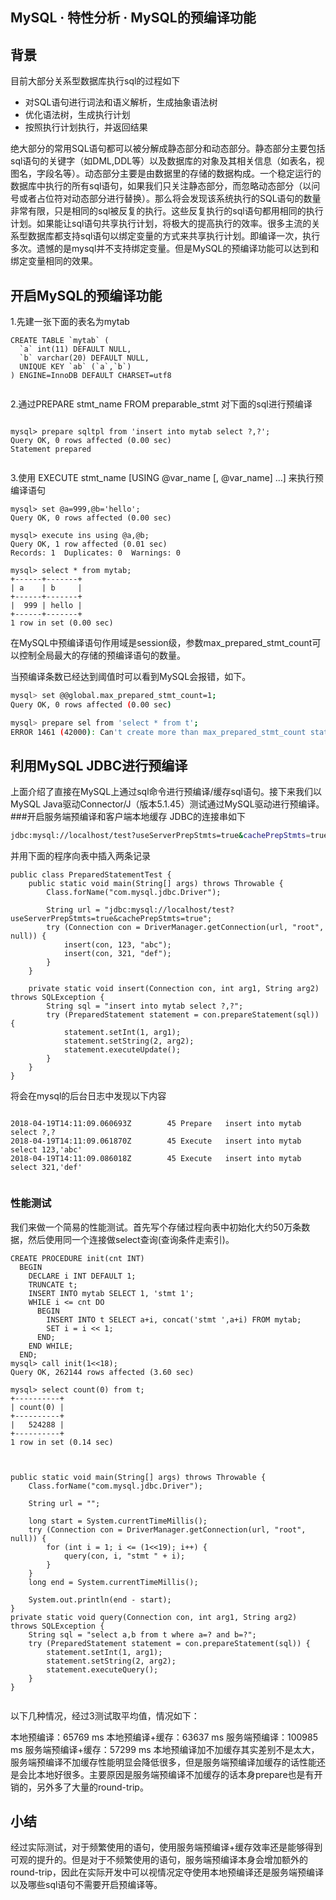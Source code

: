 ## MySQL · 特性分析 · MySQL的预编译功能


    
## 背景

目前大部分关系型数据库执行sql的过程如下  

* 对SQL语句进行词法和语义解析，生成抽象语法树
* 优化语法树，生成执行计划
* 按照执行计划执行，并返回结果


绝大部分的常用SQL语句都可以被分解成静态部分和动态部分。静态部分主要包括sql语句的关键字（如DML,DDL等）以及数据库的对象及其相关信息（如表名，视图名，字段名等）。动态部分主要是由数据里的存储的数据构成。一个稳定运行的数据库中执行的所有sql语句，如果我们只关注静态部分，而忽略动态部分（以问号或者占位符对动态部分进行替换）。那么将会发现该系统执行的SQL语句的数量非常有限，只是相同的sql被反复的执行。这些反复执行的sql语句都用相同的执行计划。如果能让sql语句共享执行计划，将极大的提高执行的效率。很多主流的关系型数据库都支持sql语句以绑定变量的方式来共享执行计划。即编译一次，执行多次。遗憾的是mysql并不支持绑定变量。但是MySQL的预编译功能可以达到和绑定变量相同的效果。  

## 开启MySQL的预编译功能

1.先建一张下面的表名为mytab  

```LANG
CREATE TABLE `mytab` (
  `a` int(11) DEFAULT NULL,
  `b` varchar(20) DEFAULT NULL,
  UNIQUE KEY `ab` (`a`,`b`)
) ENGINE=InnoDB DEFAULT CHARSET=utf8


```

2.通过PREPARE stmt_name FROM preparable_stmt 对下面的sql进行预编译  

```LANG

mysql> prepare sqltpl from 'insert into mytab select ?,?';
Query OK, 0 rows affected (0.00 sec)
Statement prepared


```

3.使用 EXECUTE stmt_name [USING @var_name [, @var_name] …] 来执行预编译语句  

```LANG
mysql> set @a=999,@b='hello';
Query OK, 0 rows affected (0.00 sec)

mysql> execute ins using @a,@b;
Query OK, 1 row affected (0.01 sec)
Records: 1  Duplicates: 0  Warnings: 0

mysql> select * from mytab;
+------+-------+
| a    | b     |
+------+-------+
|  999 | hello |
+------+-------+
1 row in set (0.00 sec)

```

在MySQL中预编译语句作用域是session级，参数max_prepared_stmt_count可以控制全局最大的存储的预编译语句的数量。  


当预编译条数已经达到阈值时可以看到MySQL会报错，如下。  

```bash
mysql> set @@global.max_prepared_stmt_count=1;
Query OK, 0 rows affected (0.00 sec)

mysql> prepare sel from 'select * from t';
ERROR 1461 (42000): Can't create more than max_prepared_stmt_count statements (current value: 1)

```

## 利用MySQL JDBC进行预编译

上面介绍了直接在MySQL上通过sql命令进行预编译/缓存sql语句。接下来我们以MySQL Java驱动Connector/J（版本5.1.45）测试通过MySQL驱动进行预编译。
###开启服务端预编译和客户端本地缓存
JDBC的连接串如下  

```bash
jdbc:mysql://localhost/test?useServerPrepStmts=true&cachePrepStmts=true,

```

并用下面的程序向表中插入两条记录  

```LANG
public class PreparedStatementTest {
    public static void main(String[] args) throws Throwable {
        Class.forName("com.mysql.jdbc.Driver");

        String url = "jdbc:mysql://localhost/test?useServerPrepStmts=true&cachePrepStmts=true";
        try (Connection con = DriverManager.getConnection(url, "root", null)) {
            insert(con, 123, "abc");
            insert(con, 321, "def");
        }
    }

    private static void insert(Connection con, int arg1, String arg2) throws SQLException {
        String sql = "insert into mytab select ?,?";
        try (PreparedStatement statement = con.prepareStatement(sql)) {
            statement.setInt(1, arg1);
            statement.setString(2, arg2);
            statement.executeUpdate();
        }
    }
}

```

将会在mysql的后台日志中发现以下内容  

```LANG

2018-04-19T14:11:09.060693Z        45 Prepare   insert into mytab select ?,?
2018-04-19T14:11:09.061870Z        45 Execute   insert into mytab select 123,'abc'
2018-04-19T14:11:09.086018Z        45 Execute   insert into mytab select 321,'def'


```

### 性能测试

我们来做一个简易的性能测试。首先写个存储过程向表中初始化大约50万条数据，然后使用同一个连接做select查询(查询条件走索引)。  

```LANG
CREATE PROCEDURE init(cnt INT)
  BEGIN
    DECLARE i INT DEFAULT 1;
    TRUNCATE t;
    INSERT INTO mytab SELECT 1, 'stmt 1';
    WHILE i <= cnt DO
      BEGIN
        INSERT INTO t SELECT a+i, concat('stmt ',a+i) FROM mytab;
        SET i = i << 1;
      END;
    END WHILE;
  END;
mysql> call init(1<<18);
Query OK, 262144 rows affected (3.60 sec)

mysql> select count(0) from t;
+----------+
| count(0) |
+----------+
|   524288 |
+----------+
1 row in set (0.14 sec)


```

```LANG

public static void main(String[] args) throws Throwable {
    Class.forName("com.mysql.jdbc.Driver");

    String url = "";

    long start = System.currentTimeMillis();
    try (Connection con = DriverManager.getConnection(url, "root", null)) {
        for (int i = 1; i <= (1<<19); i++) {
            query(con, i, "stmt " + i);
        }
    }
    long end = System.currentTimeMillis();

    System.out.println(end - start);
}
private static void query(Connection con, int arg1, String arg2) throws SQLException {
    String sql = "select a,b from t where a=? and b=?";
    try (PreparedStatement statement = con.prepareStatement(sql)) {
        statement.setInt(1, arg1);
        statement.setString(2, arg2);
        statement.executeQuery();
    }
}


```


以下几种情况，经过3测试取平均值，情况如下：  


本地预编译：65769 ms
本地预编译+缓存：63637 ms
服务端预编译：100985 ms
服务端预编译+缓存：57299 ms
本地预编译加不加缓存其实差别不是太大，服务端预编译不加缓存性能明显会降低很多，但是服务端预编译加缓存的话性能还是会比本地好很多。主要原因是服务端预编译不加缓存的话本身prepare也是有开销的，另外多了大量的round-trip。  

## 小结

经过实际测试，对于频繁使用的语句，使用服务端预编译+缓存效率还是能够得到可观的提升的。但是对于不频繁使用的语句，服务端预编译本身会增加额外的round-trip，因此在实际开发中可以视情况定夺使用本地预编译还是服务端预编译以及哪些sql语句不需要开启预编译等。  

